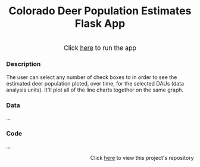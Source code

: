 <h1>
    <p align="center">Colorado Deer Population Estimates Flask App</p>
</h1>

<h1></h1>

<p align="center"> <big>Click <a href="https://co-deer-population-estimates.herokuapp.com/" target = "_blank">here</a> to run the app</big> </p>

### Description
The user can select any number of check boxes to in order to see the estimated deer population ploted, over time, for the selected DAUs (data analysis units). It'll plot all of the line charts together on the same graph. 

### Data
...

### Code
...

<p align="right">Click <a href="https://github.com/bhyman67/CO-Deer-Population-Estimates">here</a> to view this project's repository<p>